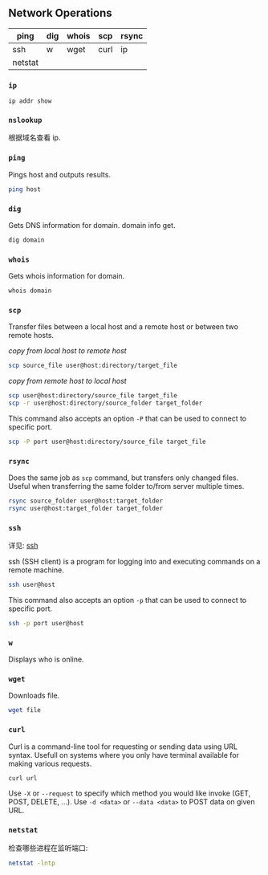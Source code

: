 ## Network Operations

| ping | dig | whois | scp  | rsync |
| ---- | --- | ----- | ---- | ----- |
| ssh  | w   | wget  | curl | ip    |
| netstat     |     |       |      |       |

### `ip`

`ip addr show`

### `nslookup` 

根据域名查看 ip.

### `ping`

Pings host and outputs results.  

```bash
ping host
```

### `dig`

Gets DNS information for domain.  domain info get.

```bash
dig domain
```

### `whois`

Gets whois information for domain.  

```bash
whois domain
```

### `scp`

Transfer files between a local host and a remote host or between two remote hosts.

*copy from local host to remote host*

```bash
scp source_file user@host:directory/target_file
```

*copy from remote host to local host*

```bash
scp user@host:directory/source_file target_file
scp -r user@host:directory/source_folder target_folder
```

This command also accepts an option `-P` that can be used to connect to specific port.  

```bash
scp -P port user@host:directory/source_file target_file
```

### `rsync`

Does the same job as `scp` command, but transfers only changed files. Useful when transferring the same folder to/from server multiple times.

```bash
rsync source_folder user@host:target_folder
rsync user@host:target_folder target_folder
```

### `ssh`

详见: [ssh](../../Network/应用层/ssh.md)

ssh (SSH client) is a program for logging into and executing commands on a remote machine.  

```bash
ssh user@host
```

This command also accepts an option `-p` that can be used to connect to specific port.  

```bash
ssh -p port user@host
```

### `w`

Displays who is online.

### `wget`

Downloads file.  

```bash
wget file
```

### `curl`

Curl is a command-line tool for requesting or sending data using URL syntax. Usefull on systems where you only have terminal available for making various requests.

```bash
curl url
```

Use  `-X` or `--request` to specify which method you would like invoke (GET, POST, DELETE, ...).
Use `-d <data>` or `--data <data>` to POST data on given URL.

### `netstat`

检查哪些进程在监听端口:
```bash
netstat -lntp
```